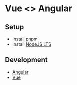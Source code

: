 # Vue <> Angular

## Setup

- Install [pnpm](https://pnpm.io/installation)
- Install [NodeJS LTS](https://nodejs.org/en)

## Development

- [Angular](./angular/README.md)
- [Vue](./vue//README.md)
